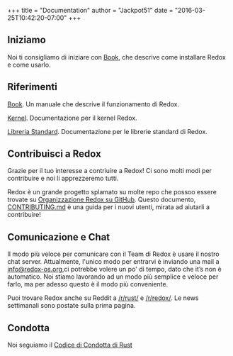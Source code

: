 +++
title = "Documentation"
author = "Jackpot51"
date = "2016-03-25T10:42:20-07:00"
+++

## Iniziamo

Noi ti consigliamo di iniziare con [Book](https://doc.redox-os.org/book/), che descrive come installare Redox e come usarlo.

## Riferimenti

[Book](https://doc.redox-os.org/book/). Un manuale che descrive il funzionamento di Redox.

[Kernel](https://doc.redox-os.org/kernel/kernel/). Documentazione per il kernel Redox.

[Libreria Standard](https://doc.redox-os.org/std/std/). Documentazione per le librerie standard di Redox.

## Contribuisci a Redox

Grazie per il tuo interesse a contriuire a Redox!
Ci sono molti modi per contribuire e noi li apprezzeremo tutti.

Redox è un grande progetto splamato su molte repo che possoo essere trovate su
[Organizzazione Redox su GitHub](https://github.com/redox-os). Questo documento,
[CONTRIBUTING.md](https://github.com/redox-os/redox/blob/master/CONTRIBUTING.md)
è una guida per i nuovi utenti, mirata ad aiutarli a contribuire!

## Comunicazione e Chat

Il modo più veloce per comunicare con il Team di Redox è usare il nostro chat
server. Attualmente, l'unico modo per entrarvi è inviando una mail a
[info@redox-os.org](mailto:info@redox-os.org),ci potrebbe volere un po' di tempo,
dato che it&rsquo;s non è automatico. Noi stiamo lavorando ad un
modo più semplice e veloce per farlo, ma per adesso questo è il modo più conveniente.

Puoi trovare Redox anche su Reddit a
[/r/rust/](https://www.reddit.com/r/rust) e
[/r/redox/](https://www.reddit.com/r/redox). Le news settimanali sono postate
sulla prima pagina.

## Condotta

Noi seguiamo il [Codice di Condotta di Rust](http://www.rust-lang.org/conduct.html)
